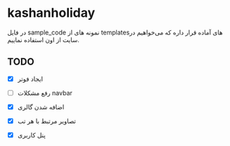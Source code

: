 # kashanholiday


در فایل sample_code نمونه های از templates‌های آماده قرار داره که می‌خواهیم در سایت از اون استفاده نماییم.


## TODO
- [x] ایجاد فوتر 
- [ ] رفع مشکلات  navbar
- [x] اضافه شدن  گالری 
- [x] تصاویر مرتبط با  هر تب 
- [x] پنل کاربری

